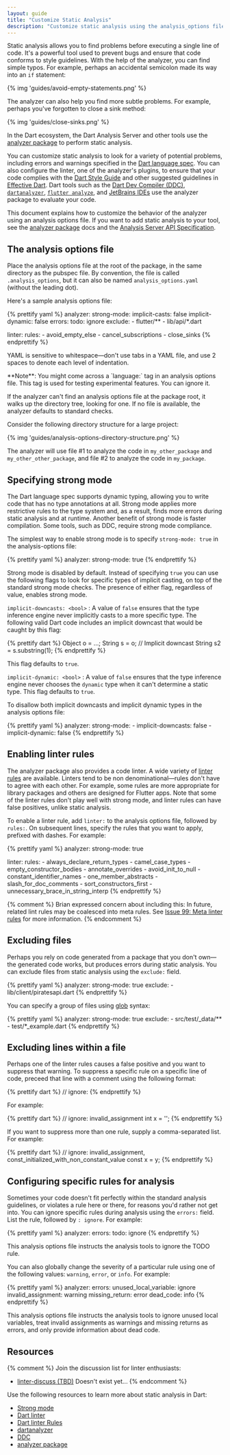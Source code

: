 ```yaml
---
layout: guide
title: "Customize Static Analysis"
description: "Customize static analysis using the analysis_options file."
---
```


Static analysis allows you to find problems before
executing a single line of code. It's a powerful tool
used to prevent bugs and ensure that code conforms to style
guidelines. With the help of the analyzer, you can find
simple typos. For example, perhaps an accidental semicolon
made its way into an `if` statement:

{% img 'guides/avoid-empty-statements.png' %}

The analyzer can also help you find more subtle problems.
For example, perhaps you've forgotten to close a sink method:

{% img 'guides/close-sinks.png' %}

In the Dart ecosystem,
the Dart Analysis Server and other tools use the
[analyzer package](https://pub.dartlang.org/packages/analyzer)
to perform static analysis.

You can customize static analysis to look for a variety of potential
problems, including errors and warnings specified in the
[Dart language spec](/guides/language/spec).
You can also configure the linter, one of the analyzer's plugins,
to ensure that your code complies with the
[Dart Style Guide](/guides/language/effective-dart/style)
and other suggested guidelines
in [Effective Dart](/guides/language/effective-dart).
Dart tools such as the
[Dart Dev Compiler (DDC)](https://github.com/dart-lang/dev_compiler),
[`dartanalyzer`](https://github.com/dart-lang/sdk/tree/master/pkg/analyzer_cli#dartanalyzer),
[`flutter analyze`](https://flutter.io/debugging/#the-dart-analyzer),
and [JetBrains IDEs](https://www.dartlang.org/tools/jetbrains-plugin)
use the analyzer package to evaluate your code.

This document explains how to customize the behavior of the analyzer
using an analysis options file. If you want to
add static analysis to your tool, see the
[analyzer package](https://pub.dartlang.org/packages/analyzer) docs and the
[Analysis Server API Specification](https://htmlpreview.github.io/?https://github.com/dart-lang/sdk/blob/master/pkg/analysis_server/doc/api.html).


## The analysis options file

Place the analysis options file at the root of the package,
in the same directory as the pubspec file.
By convention, the file is called `.analysis_options`, but it
can also be named `analysis_options.yaml` (without the leading dot).

Here's a sample analysis options file:

{% prettify yaml %}
analyzer:
  strong-mode:
    implicit-casts: false
    implicit-dynamic: false
  errors:
    todo: ignore
  exclude:
    - flutter/**
    - lib/api/*.dart

linter:
  rules:
    - avoid_empty_else
    - cancel_subscriptions
    - close_sinks
{% endprettify %}

YAML is sensitive to whitespace&mdash;don't use tabs in a YAML file,
and use 2 spaces to denote each level of indentation.

<aside class="alert alert-info" markdown="1">
**Note**: You might come across a `language:` tag in an analysis options file.
This tag is used for testing experimental features. You can ignore it.
</aside>

If the analyzer can't find an analysis options file at the package root,
it walks up the directory tree, looking for one.
If no file is available, the analyzer defaults to standard checks.

Consider the following directory structure for a large project:

{% img 'guides/analysis-options-directory-structure.png' %}

The analyzer will use file #1 to analyze the code in `my_other_package`
and `my_other_other_package`, and file #2 to analyze the code in
`my_package`.

## Specifying strong mode

The Dart language spec supports dynamic typing, allowing you to
write code that has no type annotations at all.
Strong mode applies more restrictive rules to the type system and,
as a result, finds more errors during static analysis and at runtime.
Another benefit of strong mode is faster compilation.
Some tools, such as DDC, require strong mode compliance.

The simplest way to enable strong mode is to specify
`strong-mode: true` in the analysis-options file:

{% prettify yaml %}
analyzer:
  strong-mode: true
{% endprettify %}

Strong mode is disabled by default. Instead of specifying `true`
you can use the following flags to look for specific types
of implicit casting, on top of the standard strong mode checks.
The presence of either flag, regardless of value, enables strong mode.

`implicit-downcasts: <bool>`
: A value of `false` ensures that the type inference engine never
  implicitly casts to a more specific type. The following valid Dart code
  includes an implicit downcast that would be caught by this flag:

{% prettify dart %}
Object o = ...;
String s = o;  // Implicit downcast
String s2 = s.substring(1);
{% endprettify %}

  This flag defaults to `true`.

`implicit-dynamic: <bool>`
: A value of `false` ensures that the type inference engine never chooses
  the `dynamic` type when it can't determine a static type.
  This flag defaults to `true`.

To disallow both implicit downcasts and implicit dynamic types in the
analysis options file:

{% prettify yaml %}
analyzer:
  strong-mode:
    - implicit-downcasts: false
    - implicit-dynamic: false
{% endprettify %}

## Enabling linter rules

The analyzer package also provides a code linter. A wide variety of
[linter rules](http://dart-lang.github.io/linter/lints/)
are available. Linters tend to be
non denominational&mdash;rules don't have to agree with each other.
For example, some rules are more appropriate for library packages
and others are designed for Flutter apps.
Note that some of the linter rules don't play well with strong mode,
and linter rules can have false positives, unlike static analysis.

To enable a linter rule, add `linter:` to the analysis options file,
followed by `rules:`.
On subsequent lines, specify the rules that you want to apply,
prefixed with dashes. For example:

{% prettify yaml %}
analyzer:
  strong-mode: true

linter:
  rules:
    - always_declare_return_types
    - camel_case_types
    - empty_constructor_bodies
    - annotate_overrides
    - avoid_init_to_null
    - constant_identifier_names
    - one_member_abstracts
    - slash_for_doc_comments
    - sort_constructors_first
    - unnecessary_brace_in_string_interp
{% endprettify %}

{% comment %}
Brian expressed concern about including this:
In future, related lint rules may be coalesced into meta rules. See
[Issue 99: Meta linter rules](https://github.com/dart-lang/linter/issues/288)
for more information.
{% endcomment %}

## Excluding files

Perhaps you rely on code generated from a package that
you don't own&mdash;the generated code works,
but produces errors during static analysis.
You can exclude files from static analysis using the `exclude:` field.

{% prettify yaml %}
analyzer:
  strong-mode: true
  exclude:
    - lib/client/piratesapi.dart
{% endprettify %}

You can specify a group of files using
[glob](https://pub.dartlang.org/packages/glob) syntax:

{% prettify yaml %}
analyzer:
  strong-mode: true
  exclude:
    - src/test/_data/**
    - test/*_example.dart
{% endprettify %}

## Excluding lines within a file

Perhaps one of the linter rules causes a false positive and you
want to suppress that warning.
To suppress a specific rule on a specific line of code,
preceed that line with a comment using the following format:

{% prettify dart %}
// ignore: <linter rule>
{% endprettify %}

For example:

{% prettify dart %}
// ignore: invalid_assignment
int x = '';
{% endprettify %}

If you want to suppress more than one rule, supply a comma-separated list.
For example:

{% prettify dart %}
// ignore: invalid_assignment, const_initialized_with_non_constant_value
const x = y;
{% endprettify %}

## Configuring specific rules for analysis

Sometimes your code doesn't fit perfectly within the standard
analysis guidelines, or violates a rule here or there, for
reasons you'd rather not get into. You can ignore specific
rules during analysis using the `errors:` field. List the
rule, followed by `: ignore`. For example:

{% prettify yaml %}
analyzer:
  errors:
    todo: ignore
{% endprettify %}

This analysis options file instructs the analysis tools to ignore
the TODO rule.

You can also globally change the severity of a particular rule
using one of the following values: `warning`, `error`, or `info`.
For example:

{% prettify yaml %}
analyzer:
  errors:
    unused_local_variable: ignore
    invalid_assignment: warning
    missing_return: error
    dead_code: info
{% endprettify %}

This analysis options file instructs the analysis tools to
ignore unused local variables, treat invalid assignments as warnings and
missing returns as errors, and only provide information about dead code.

## Resources

{% comment %}
Join the discussion list for linter enthusiasts:

* [linter-discuss (TBD)](xxx)  Doesn't exist yet...
{% endcomment %}

Use the following resources to learn more about static analysis in Dart:

* [Strong mode](https://github.com/dart-lang/dev_compiler/blob/master/STRONG_MODE.md#strong-mode)
* [Dart linter](https://github.com/dart-lang/linter#linter-for-dart)
* [Dart linter Rules](http://dart-lang.github.io/linter/lints/)
* [dartanalyzer](https://github.com/dart-lang/sdk/tree/master/pkg/analyzer_cli#dartanalyzer)
* [DDC](https://github.com/dart-lang/dev_compiler#dev_compiler)
* [analyzer package](https://pub.dartlang.org/packages/analyzer)
